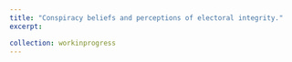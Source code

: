```yaml
---
title: "Conspiracy beliefs and perceptions of electoral integrity."
excerpt:

collection: workinprogress
---
```

